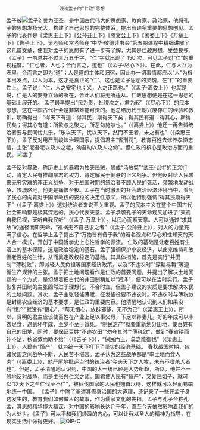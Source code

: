                         浅谈孟子的“仁政”思想

孟子被![孟子2](https://github.com/ruanhaocheng/duorenchuanzuo/assets/151103933/c5eb634f-3cff-4edc-9a17-5f8dcfac8d5d)
誉为亚圣，是中国古代伟大的思想家、教育家、政治家，他将孔子的思想发扬光大，构建了自己思想的完整体系，提出有许多重要的思想创见。孟子的代表作是《梁惠王上下》《公孙丑上下》《滕文公上下》《离娄上下》《万章上下》《告子上下》，吴老师和常老师在“中华·敬德读书会”第五期课程中精细讲解了这几篇文章，使我对孟子的思想有了进一步有了解，尤其是仁政思想，受益良多。
《孟子》一书总共不过三万五千字，“仁”字就出现了 150 次，可见孟子对“仁”的重视程度。“仁也者，人也；合而言之，道也”（《孟子·尽心下》）。在此，仁与人互为表里，合而言之即为“道”；人是道的主体和归宿，因此办一切事情都应以“人”为根本出发点，以人为本，这才是真正的“仁”。这也是孟子思想的灵魂。在“仁”的重要性上，孟子说：“仁，人之安宅也；义，人之正路也。”（《孟子·离娄上》）也就是说，仁是人的安身立命的所在，舍此人们将无所适从。仁政思想便是在这一思想的基础上展开的。
孟子最早提出“民为贵，社稷次之，君为轻”（《尽心下》）的民本思想，这在中国古代社会是非常难能可贵的。他总结历代王朝兴废存亡的经验和教训，明确得出：“得天下有道：得其民，斯得天下矣；得其民有道：得其心，斯得民矣；得其心有道：所欲与之聚之，所恶勿施尔也。”（《离娄上》）他还一再告诫统治者要与民同忧共乐，“乐以天下，忧以天下，然而不王者，未之有也”（《梁惠王下》）。孟子反对用严刑峻法治理国家，提倡君主“省刑罚”，教育百姓去修养孝悌忠信，主张“老吾老以及人之老，幼吾幼以及人之幼”。但仁政的核心是政治方面的重民。![孟子](https://github.com/ruanhaocheng/duorenchuanzuo/assets/151103933/d93df1b1-566b-4968-abb8-b8e9ca99460c)

孟子反对暴政，称历史上的暴君为独夫民贼，赞成“汤放桀”“武王代纣”的正义行动，肯定人民有推翻暴君的权力，肯定解民于倒悬的正义战争。但他反对给人民带来无穷灾难的非正义战争。对于战国时期的统治者不顾人民的死活，频繁地发动战争，攻城略地，他更是痛恨至极。孟子在当时激烈的社会政治经济环境当中，看到了民心的向背对于国家政权的安稳的决定性意义，所以他特别强调“得其民斯得天下”（《孟子·离娄上》）这对统治者来说至关重要。孟子的民本主义在整个中国古代社会影响都是极其深远的。民心代表天意。孟子承袭孔子的天命观又加进了“天视自我民视，天听自我民听”（《孟子·万章上》）。以民心而察天意。人可以通过“求其故”的途径而知天命，“福祸无不自己求之者”（《孟子·公孙丑上》），对人的力量充满了信心。在哲学上孟子提出了“万物皆有备于我”的著名观点和尽心知性知天的天人合一模式，开创了中国哲学史上心性哲学的源流。
仁政的基础是让老百姓有生活上的基本保障，这是政治稳定的基石。孟子强调保护小农经济，以此来维持和改善老百姓的生计，从而奠定政权稳定的基础。其具体措施，首先是实行“井田制”“薄税敛”，即减轻人民负担等国家经济政策，以及“不违农时”“深耕易耨”等遵循生产规律的主张。孟子把土地问题看作是仁政的首要问题，并提出了解决土地问题的一个方式，是幻想着把古代的井田制稍加以“润泽”，便可以在当时实行。孟子恢复井田制的主张固然过于理想化，不合时宜，但孟子建议的实质是要求解决农民的土地问题。其次，孟子主张轻徭薄赋，征发徭役要不违农时。不违农时与薄税敛是封建农业经济的基本要求，是仁政的重要内容。他清醒地认识到人们如果没有“恒产”就没有“恒心”，“苟无恒心，放辟邪侈，无不为己”（《梁惠王上》），所以，贤明的君主应该使百姓在产业上足以事父母，下足以养妻儿。好的年成可以丰衣足食，遇到坏年成，至少不至于饿死。“制民之产”就要重新划分田地，使百姓有自己的田地，同时，要保证百姓“不违农田”“勿夺其时”“薄税敛”，做到“春省耕而补不足，秋省敛而助不给”（（《告子下》），“保民而王，莫之能御也”（《梁惠王上》）。人民有“恒产”，就为统一天下打下了坚实的经济基础。
春秋战国时期，各诸侯国之间战争不断，人民苦不堪言。孟子认为这些战争都是“率土地而食人肉”（《离娄上》），他严厉地批评当时的统治者“今夫天下之人牧，未有不嗜杀人者也”。但是，孟子清醒地认识到，中国的大一统已经是大势所趋，所以，他并不一般地反对战争，而是主张兴仁义之师。国君使人民有“恒产”，又爱民如子，就可以“以天下之至仁伐至不仁”，被征伐国家的人民也翘首以待，这样就可以轻而易举地统一中国。
《孟子》中除了阐述其修身治国的大道理，还记录了一些在孟子身边发生的，教育我们如何做人的故事，作为儒家文化的先祖，孟子与孔子合称孔孟，其思想精华博大精深，对中国的影响长达几千年，直至今天依然影响着我们的为人处世。《孟子》可以平和我们烦躁的内心，可以让我以圣人的精神为指导，在现实生活中做得更好。
![OIP-C](https://github.com/ruanhaocheng/duorenchuanzuo/assets/151103933/9fcc3466-0494-4e5b-8ce5-de97007a19d6)
